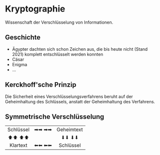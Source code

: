 Kryptographie
====

Wissenschaft der Verschlüsselung von Informationen. 

Geschichte
----

- Ägypter dachten sich schon Zeichen aus, die bis heute nicht (Stand 2021) komplett entschlüsselt werden konnten
- Cäsar
- Enigma
- ...

Kerckhoff'sche Prinzip
----

Die Sicherheit eines Verschlüsselungsverfahrens beruht auf der Geheimhaltung des Schlüssels, anstatt der Geheimhaltung des Verfahrens.

Symmetrische Verschlüsselung
-----

<table>
<tbody>
<tr>
<td style="text-align: center;">Schl&uuml;ssel</td>
<td style="text-align: center;">➡➡ ➡➡</td>
<td style="text-align: center;">Geheimtext</td>
</tr>
<tr>
<td style="text-align: center;">⬆⬆ ⬆⬆</td>
<td style="text-align: center;">&nbsp;</td>
<td style="text-align: center;">⬇⬇ ⬇⬇</td>
</tr>
<tr>
<td style="text-align: center;">Klartext</td>
<td style="text-align: center;">⬅⬅ ⬅⬅</td>
<td style="text-align: center;">Schl&uuml;ssel</td>
</tr>
</tbody>
</table>